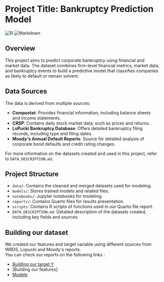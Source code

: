 # Project Title: Bankruptcy Prediction Model
![R](https://img.shields.io/badge/r-%23276DC3.svg?style=for-the-badge&logo=r&logoColor=white)
![Markdown](https://img.shields.io/badge/markdown-%23000000.svg?style=for-the-badge&logo=markdown&logoColor=white)

## Overview
This project aims to predict corporate bankruptcy using financial and market data. The dataset combines firm-level financial metrics, market data, and bankruptcy events to build a predictive model that classifies companies as likely to default or remain solvent.

## Data Sources
The data is derived from multiple sources:
- **Compustat**: Provides financial information, including balance sheets and income statements.
- **CRSP**: Contains daily stock market data, such as prices and returns.
- **LoPucki Bankruptcy Database**: Offers detailed bankruptcy filing records, including type and filing dates.
- **Moody's Annual Default Reports**: Source for detailed analysis of corporate bond defaults and credit rating changes.

For more information on the datasets created and used in this project, refer to `DATA_DESCRIPTION.md`.

## Project Structure

- `data/`: Contains the cleaned and merged datasets used for modeling.
- `models/`: Stores trained models and related files.
- `notebooks/`: Jupyter notebooks for modeling.
- `reports/`: Contains Quarto files for results presentation.
- `scripts`: Contains R scripts of functions used in our Quarto file report.
- `DATA_DESCRIPTION.md`: Detailed description of the datasets created, including key fields and sources.

## Building our dataset

We created our features and target variable using different sources from WRDS, Lopucki and Moody's reports.<br>
You can check our reports on the following links :
- [Building our target Y](https://n-pizzetta.github.io/scoring_project/reports/dataset_build.html)
- [Building our features]
- [Modele](https://n-pizzetta.github.io/scoring_project/practical1_task2_3.html)
